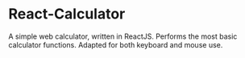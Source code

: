 # React-Calculator
A simple web calculator, written in ReactJS. Performs the most basic calculator functions. Adapted for both keyboard and mouse use.

